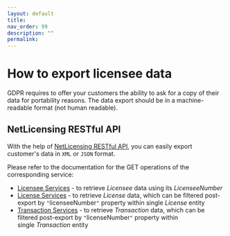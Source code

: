 ```yaml
---
layout: default
title:
nav_order: 99
description: ""
permalink:
---
```


How to export licensee data
==========================================================


GDPR requires to offer your customers the ability to ask for a copy of
their data for portability reasons. The data export should be in a
machine-readable format (not human readable).

NetLicensing RESTful API
------------------------

With the help of [NetLicensing RESTful API](11010215.html), you can
easily export customer's data in `XML` or `JSON` format.

Please refer to the documentation for the GET operations of the
corresponding service:

-   [Licensee
    Services](https://www.labs64.de/confluence/display/NLICPUB/Licensee+Services) -
    to retrieve *Licensee* data using its *LicenseeNumber*
-   [License
    Services](https://www.labs64.de/confluence/display/NLICPUB/License+Services) -
    to retrieve *License* data, which can be filtered post-export by
    `"`licenseeNumber`"` property within single *License* entity
-   [Transaction
    Services](https://www.labs64.de/confluence/display/NLICPUB/Transaction+Services) -
    to retrieve *Transaction* data, which can be filtered post-export by
    `"`licenseNumber`"` property within single *Transaction* entity
